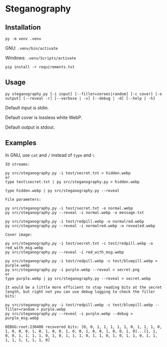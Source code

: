 # Steganography

## Installation
```
py -m venv .venv
```
GNU: `.venv/bin/activate`

Windows: `.venv/Scripts/activate`

```
pip install -r requirements.txt
```

## Usage
```
py steganography.py [-i input] [--filler=zeroes|random] [-c cover] [-o output] [--reveal -r] [--verbose | -v] [--debug | -d] [--help | -h]
```
Default input is stdin.

Default cover is lossless white WebP.

Default output is stdout.

## Examples

In GNU, use `cat` and `/` instead of `type` and `\`
```
IO streams:

py src/steganography.py -i test/secret.txt > hidden.webp
or
type test\secret.txt | py src/steganography.py > hidden.webp

type hidden.webp | py src/steganography.py --reveal

File parameters:

py src/steganography.py -i test/secret.txt -o normal.webp
py src/steganography.py --reveal -i normal.webp -o message.txt

py src/steganography.py -i test/redpill.webp -o normalred.webp
py src/steganography.py --reveal -i normalred.webp -o revealed.webp

Cover image:

py src/steganography.py -i test/secret.txt -c test/redpill.webp -o red_with_msg.webp
py src/steganography.py --reveal -i red_with_msg.webp

py src/steganography.py -i test/redpill.webp -c test/bluepill.webp > purple.webp
py src/steganography.py -i purple.webp --reveal > secret.png
or
type purple.webp | py src/steganography.py --reveal > secret.webp

It would be a little more efficient to stop reading bits at the secret length, but right not you can use debug logging to check the filler bits:

py src/steganography.py -i test/redpill.webp -c test/bluepill.webp --filler=random > purple.webp
py src/steganography.py --reveal -i purple.webp --debug > purple_msg.webp

DEBUG:root:230400 recovered bits: [0, 0, 1, 1, 1, 1, 1, 0, 1, 1, 1, 0, 1, 0, 0, 0, 1, 0, 1, 0, 0, 1, 0, 0, 1, 0, 0, 1, 0, 0, 1, 0]...[1, 1, 0, 0, 1, 1, 1, 1, 0, 1, 0, 1, 1, 1, 0, 1, 1, 0, 1, 0, 1, 1, 0, 1, 1, 1, 1, 1, 1, 1, 1, 0]
```
